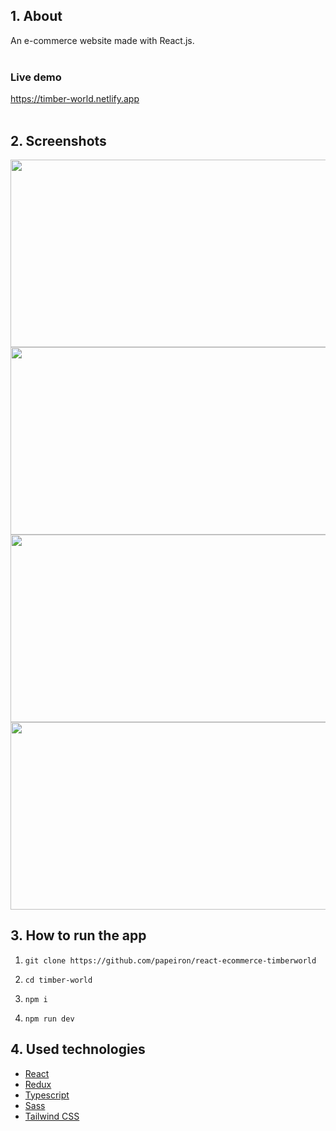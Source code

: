 ## 1. About

An e-commerce website made with React.js.
<br></br>

<h3>Live demo</h3>

https://timber-world.netlify.app
<br></br>

## 2. Screenshots
<img src='https://github.com/papeiron/react-ecommerce-timberworld/assets/151983680/ae9a1265-e14d-4608-add5-1b7d148f73dd' width="600" height="300">
<img src='https://github.com/papeiron/react-ecommerce-timberworld/assets/151983680/16d0ed96-f84b-4f67-ab25-d39dcc5ba1e5' width="600" height="300">
<img src='https://github.com/papeiron/react-ecommerce-timberworld/assets/151983680/5318d932-a98c-4ec5-83f5-25a32adf3121' width="600" height="300">
<img src='https://github.com/papeiron/react-ecommerce-timberworld/assets/151983680/605a8d92-b580-4672-a9b4-bdbbf2619ebf' width="600" height="300">

## 3. How to run the app

1. ``` git clone https://github.com/papeiron/react-ecommerce-timberworld ```

2. ``` cd timber-world ```

3. ``` npm i ```

4. ``` npm run dev ```

## 4. Used technologies
- [React](https://reactjs.org/)
- [Redux](https://redux.js.org/)
- [Typescript](https://www.typescriptlang.org/)
- [Sass](https://sass-lang.com/)
- [Tailwind CSS](https://tailwindcss.com/)
